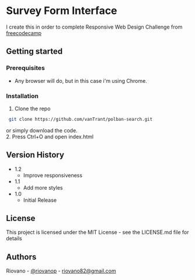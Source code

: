 # Survey Form Interface

I create this in order to complete Responsive Web Design Challenge from [freecodecamp](https://www.freecodecamp.org/learn/responsive-web-design/)

## Getting started

### Prerequisites

* Any browser will do, but in this case i'm using Chrome.

### Installation

1. Clone the repo
  ```sh
   git clone https://github.com/vanTrant/polban-search.git
   ```
   or simply download the code.<br />
2. Press Ctrl+O and open index.html


## Version History

* 1.2
    * Improve responsiveness
* 1.1
    * Add more styles
* 1.0
    * Initial Release

## License

This project is licensed under the MIT License - see the LICENSE.md file for details

## Authors

Riovano - [@riovanop](https://www.instagram.com/riovanop/) - riovano82@gmail.com <br />
